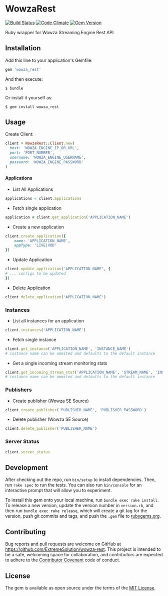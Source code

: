 # WowzaRest

[![Build Status](https://travis-ci.org/hazemtaha/wowza-rest.svg?branch=master)](https://travis-ci.org/hazemtaha/wowza-rest)
[![Code Climate](https://codeclimate.com/github/hazemtaha/wowza_rest/badges/gpa.svg)](https://codeclimate.com/github/hazemtaha/wowza_rest)
[![Gem Version](https://badge.fury.io/rb/wowza_rest.svg)](https://badge.fury.io/rb/wowza_rest)

Ruby wrapper for Wowza Streaming Engine Rest API

## Installation

Add this line to your application's Gemfile:

```ruby
gem 'wowza_rest'
```

And then execute:

    $ bundle

Or install it yourself as:

    $ gem install wowza_rest

## Usage

Create Client:
```ruby
client = WowzaRest::Client.new(
  host: 'WOWZA_ENGINE_IP_OR_URL',
  port: 'PORT_NUMBER',
  username: 'WOWZA_ENGINE_USERNAME',
  password: 'WOWZA_ENGINE_PASSWORD'
) 
```

#### Applications
- List All Applications
```ruby
applications = client.applications
```
- Fetch single application
```ruby
application = client.get_application('APPLICATION_NAME')
```
- Create a new application
```ruby
client.create_application({
	name: 'APPLICATION_NAME',
	appType: 'LIVE|VOD'
})
```
- Update Application
```ruby
client.update_application('APPLICATION_NAME', {
# ... configs to be updated
})
```
- Delete Application
```ruby
client.delete_application('APPLICATION_NAME')
```

### Instances
- List all instances for an application
```ruby
client.instances('APPLICATION_NAME')
```
- Fetch single instance
```ruby
client.get_instance('APPLICATION_NAME', 'INSTANCE_NAME') 
# instance name can be ommited and defaults to the default instance
```
- Get a single incoming stream monitoring stats
```ruby
client.get_incoming_stream_stat('APPLICATION_NAME', 'STREAM_NAME', 'INSTANCE_NAME')
# instance name can be ommited and defaults to the default instance
```

### Publishers
- Create publisher (Wowza SE Source)
```ruby
client.create_publisher('PUBLISHER_NAME', 'PUBLISHER_PASSWORD')
```
- Delete publisher (Wowza SE Source)
```ruby
client.delete_publisher('PUBLISHER_NAME')
```
### Server Status
```ruby
client.server_status
```

## Development

After checking out the repo, run `bin/setup` to install dependencies. Then, run `rake spec` to run the tests. You can also run `bin/console` for an interactive prompt that will allow you to experiment.

To install this gem onto your local machine, run `bundle exec rake install`. To release a new version, update the version number in `version.rb`, and then run `bundle exec rake release`, which will create a git tag for the version, push git commits and tags, and push the `.gem` file to [rubygems.org](https://rubygems.org).

## Contributing

Bug reports and pull requests are welcome on GitHub at https://github.com/ExtremeSolution/wowza-rest. This project is intended to be a safe, welcoming space for collaboration, and contributors are expected to adhere to the [Contributor Covenant](http://contributor-covenant.org) code of conduct.


## License

The gem is available as open source under the terms of the [MIT License](http://opensource.org/licenses/MIT).

